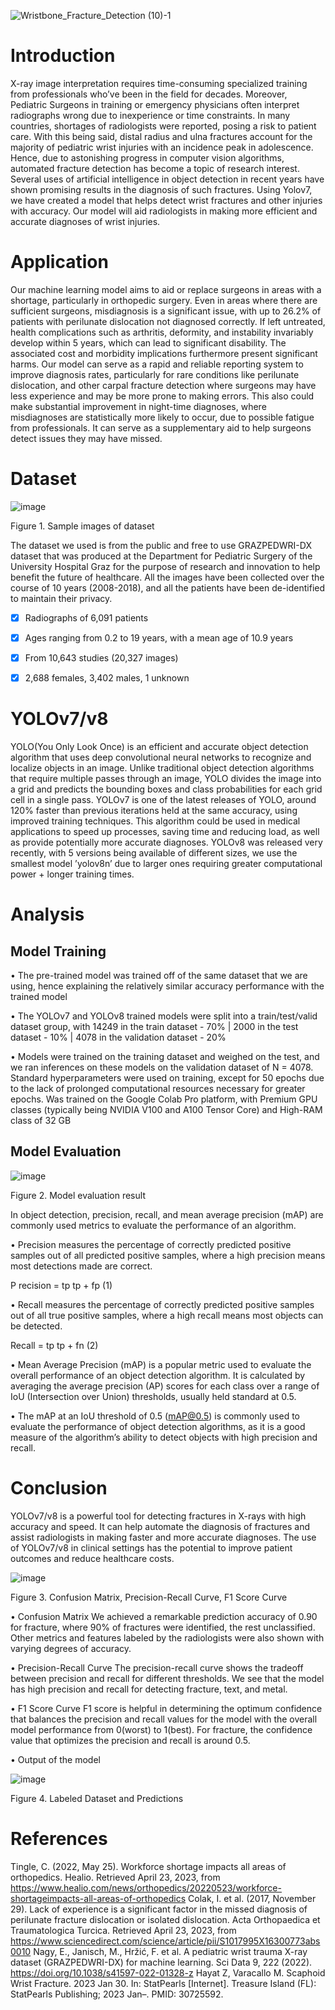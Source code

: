 ![Wristbone_Fracture_Detection (10)-1](https://github.com/ACM-Research/CarpusFractureDiagnosticsYOLOv7-Public/assets/78242653/9a13ffc1-ea4d-48d9-8859-4ff4a1942bbd)

# Introduction

X-ray image interpretation requires time-consuming specialized training from professionals who’ve
been in the field for decades. Moreover, Pediatric Surgeons in training or emergency physicians
often interpret radiographs wrong due to inexperience or time constraints. In many countries,
shortages of radiologists were reported, posing a risk to patient care. With this being said, distal
radius and ulna fractures account for the majority of pediatric wrist injuries with an incidence peak
in adolescence. Hence, due to astonishing progress in computer vision algorithms, automated
fracture detection has become a topic of research interest. Several uses of artificial intelligence in
object detection in recent years have shown promising results in the diagnosis of such fractures.
Using Yolov7, we have created a model that helps detect wrist fractures and other injuries with
accuracy. Our model will aid radiologists in making more efficient and accurate diagnoses of wrist
injuries.

# Application

Our machine learning model aims to aid or replace surgeons in areas with a shortage, particularly in
orthopedic surgery. Even in areas where there are sufficient surgeons, misdiagnosis is a significant
issue, with up to 26.2% of patients with perilunate dislocation not diagnosed correctly. If left
untreated, health complications such as arthritis, deformity, and instability invariably develop within
5 years, which can lead to significant disability. The associated cost and morbidity implications
furthermore present significant harms. Our model can serve as a rapid and reliable reporting
system to improve diagnosis rates, particularly for rare conditions like perilunate dislocation, and
other carpal fracture detection where surgeons may have less experience and may be more prone
to making errors. This also could make substantial improvement in night-time diagnoses, where
misdiagnoses are statistically more likely to occur, due to possible fatigue from professionals. It
can serve as a supplementary aid to help surgeons detect issues they may have missed.
# Dataset


![image](https://github.com/ACM-Research/CarpusFractureDiagnosticsYOLOv7-Public/assets/78242653/12cab38f-c4c3-49c3-9877-72f7b8a2d5a0)

Figure 1. Sample images of dataset

The dataset we used is from the public and free to use GRAZPEDWRI-DX dataset that was
produced at the Department for Pediatric Surgery of the University Hospital Graz for the purpose
of research and innovation to help benefit the future of healthcare. All the images have been
collected over the course of 10 years (2008-2018), and all the patients have been de-identified to
maintain their privacy.

- [x] Radiographs of 6,091 patients
- [x] Ages ranging from 0.2 to 19 years, with a mean age of 10.9 years
- [x] From 10,643 studies (20,327 images)
- [x] 2,688 females, 3,402 males, 1 unknown


# YOLOv7/v8

YOLO(You Only Look Once) is an efficient and accurate object detection algorithm that uses deep
convolutional neural networks to recognize and localize objects in an image. Unlike traditional
object detection algorithms that require multiple passes through an image, YOLO divides the
image into a grid and predicts the bounding boxes and class probabilities for each grid cell in a
single pass. YOLOv7 is one of the latest releases of YOLO, around 120% faster than previous
iterations held at the same accuracy, using improved training techniques. This algorithm could
be used in medical applications to speed up processes, saving time and reducing load, as well as
provide potentially more accurate diagnoses. YOLOv8 was released very recently, with 5 versions being
available of different sizes, we use the smallest model ’yolov8n’ due to larger ones requiring
greater computational power + longer training times.
# Analysis
## Model Training

• The pre-trained model was trained off of the same dataset that we are using, hence explaining
the relatively similar accuracy performance with the trained model

• The YOLOv7 and YOLOv8 trained models were split into a train/test/valid dataset group, with
14249 in the train dataset - 70% | 2000 in the test dataset - 10% | 4078 in the validation dataset - 20%

• Models were trained on the training dataset and weighed on the test, and we ran inferences
on these models on the validation dataset of N = 4078. Standard hyperparameters were used
on training, except for 50 epochs due to the lack of prolonged computational resources
necessary for greater epochs. Was trained on the Google Colab Pro platform, with Premium
GPU classes (typically being NVIDIA V100 and A100 Tensor Core) and High-RAM class of 32
GB

## Model Evaluation
![image](https://github.com/ACM-Research/CarpusFractureDiagnosticsYOLOv7-Public/assets/78242653/cd0d832b-fd1f-4eb1-ae56-6f361e091c48)

Figure 2. Model evaluation result

In object detection, precision, recall, and mean average precision (mAP) are commonly used
metrics to evaluate the performance of an algorithm.

• Precision measures the percentage of correctly predicted positive samples out of all predicted
positive samples, where a high precision means most detections made are correct.

P recision =
tp
tp + fp
(1)

• Recall measures the percentage of correctly predicted positive samples out of all true positive
samples, where a high recall means most objects can be detected.

Recall =
tp
tp + fn
(2)

• Mean Average Precision (mAP) is a popular metric used to evaluate the overall performance of
an object detection algorithm. It is calculated by averaging the average precision (AP) scores for
each class over a range of IoU (Intersection over Union) thresholds, usually held standard at 0.5.

• The mAP at an IoU threshold of 0.5 (mAP@0.5) is commonly used to evaluate the
performance of object detection algorithms, as it is a good measure of the algorithm’s ability to
detect objects with high precision and recall.

# Conclusion

YOLOv7/v8 is a powerful tool for detecting fractures in X-rays with high accuracy and speed. It
can help automate the diagnosis of fractures and assist radiologists in making faster and more
accurate diagnoses. The use of YOLOv7/v8 in clinical settings has the potential to improve patient
outcomes and reduce healthcare costs.

![image](https://github.com/ACM-Research/CarpusFractureDiagnosticsYOLOv7-Public/assets/78242653/a6c00caf-17bb-4657-8f86-822974467c84)

Figure 3. Confusion Matrix, Precision-Recall Curve, F1 Score Curve

• Confusion Matrix We achieved a remarkable prediction accuracy of 0.90 for fracture, where
90% of fractures were identified, the rest unclassified. Other metrics and features labeled by the
radiologists were also shown with varying degrees of accuracy.

• Precision-Recall Curve The precision-recall curve shows the tradeoff between precision and
recall for different thresholds. We see that the model has high precision and recall for detecting
fracture, text, and metal.

• F1 Score Curve F1 score is helpful in determining the optimum confidence that balances the
precision and recall values for the model with the overall model performance from 0(worst) to
1(best). For fracture, the confidence value that optimizes the precision and recall is around 0.5.

• Output of the model

![image](https://github.com/ACM-Research/CarpusFractureDiagnosticsYOLOv7-Public/assets/78242653/100a2f84-5285-409e-aa05-faba405f669a)

Figure 4. Labeled Dataset and Predictions

# References

Tingle, C. (2022, May 25). Workforce shortage impacts all areas of orthopedics. Healio. Retrieved
April 23, 2023, from https://www.healio.com/news/orthopedics/20220523/workforce-shortageimpacts-all-areas-of-orthopedics
Colak, I. et al. (2017, November 29). Lack of experience is a significant factor in the missed
diagnosis of perilunate fracture dislocation or isolated dislocation. Acta Orthopaedica et Traumatologica Turcica. Retrieved April 23, 2023, from https://www.sciencedirect.com/science/article/pii/S1017995X16300773abs0010
Nagy, E., Janisch, M., Hržić, F. et al. A pediatric wrist trauma X-ray dataset (GRAZPEDWRI-DX) for
machine learning. Sci Data 9, 222 (2022). https://doi.org/10.1038/s41597-022-01328-z
Hayat Z, Varacallo M. Scaphoid Wrist Fracture. 2023 Jan 30. In: StatPearls [Internet]. Treasure
Island (FL): StatPearls Publishing; 2023 Jan–. PMID: 30725592.
